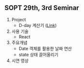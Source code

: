 ## SOPT 29th, 3rd Seminar

1. Project
   - D-day 계산기 ([Link](https://we-sopt-29th-web-part.github.io/Euijin-Kim/d-day-calc/))
2. 사용 기술
   - React
3. 주요개념
   - Date 객체를 활용한 날짜 연산
   - state 상태 끌어올리기
4. 시연 영상
